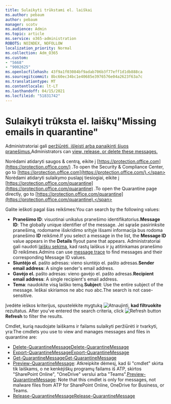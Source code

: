 ```yaml
---
title: Sulaikyti trūkstami el. laiškai
ms.author: pebaum
author: pebaum
manager: scotv
ms.audience: Admin
ms.topic: article
ms.service: o365-administration
ROBOTS: NOINDEX, NOFOLLOW
localization_priority: Normal
ms.collection: Adm_O365
ms.custom:
- "5668"
- "9002625"
ms.openlocfilehash: 43f9a1f03084bf9adab706b3f77eff1d1db888ca
ms.sourcegitcommit: 8bc60ec34bc1e40685e3976576e04a2623f63a7c
ms.translationtype: MT
ms.contentlocale: lt-LT
ms.lasthandoff: 04/15/2021
ms.locfileid: "51831742"
---
```

# <a name="missing-emails-in-quarantine"></a><span data-ttu-id="932f3-102">Sulaikyti trūksta el. laiškų"</span><span class="sxs-lookup"><span data-stu-id="932f3-102">Missing emails in quarantine"</span></span>

<span data-ttu-id="932f3-103">Administratoriai gali [peržiūrėti, išleisti arba panaikinti šiuos pranešimus.](https://docs.microsoft.com/microsoft-365/security/office-365-security/manage-quarantined-messages-and-files?view=o365-worldwide)</span><span class="sxs-lookup"><span data-stu-id="932f3-103">Administrators can [view, release, or delete these messages.](https://docs.microsoft.com/microsoft-365/security/office-365-security/manage-quarantined-messages-and-files?view=o365-worldwide)</span></span>

<span data-ttu-id="932f3-104">Norėdami atidaryti saugos & centrą, eikite į [https://protection.office.com](https://protection.office.com/) .</span><span class="sxs-lookup"><span data-stu-id="932f3-104">To open the Security & Compliance Center, go to [https://protection.office.com](https://protection.office.com/).</span></span> <span data-ttu-id="932f3-105">Norėdami atidaryti sulaikymo puslapį tiesiogiai, eikite į [https://protection.office.com/quarantine](https://protection.office.com/quarantine) .</span><span class="sxs-lookup"><span data-stu-id="932f3-105">To open the Quarantine page directly, go to [https://protection.office.com/quarantine](https://protection.office.com/quarantine).</span></span>  

<span data-ttu-id="932f3-106">Galite ieškoti pagal šias reikšmes:</span><span class="sxs-lookup"><span data-stu-id="932f3-106">You can search by the following values:</span></span>  

- <span data-ttu-id="932f3-107">**Pranešimo ID**: visuotinai unikalus pranešimo identifikatorius.</span><span class="sxs-lookup"><span data-stu-id="932f3-107">**Message ID**: The globally unique identifier of the message.</span></span> <span data-ttu-id="932f3-108">Jei sąraše pasirinksite pranešimą, rodomame išskridimo  srityje Išsami informacija bus rodoma pranešimo **ID** reikšmė.</span><span class="sxs-lookup"><span data-stu-id="932f3-108">If you select a message in the list, the  **Message ID**  value appears in the  **Details**  flyout pane that appears.</span></span> <span data-ttu-id="932f3-109">Administratoriai gali naudoti [laiškų sekimą,](https://docs.microsoft.com/microsoft-365/security/office-365-security/message-trace-scc?view=o365-worldwide) kad rastų laiškus ir jų atitinkamas pranešimo ID reikšmes.</span><span class="sxs-lookup"><span data-stu-id="932f3-109">Admins can use [message trace](https://docs.microsoft.com/microsoft-365/security/office-365-security/message-trace-scc?view=o365-worldwide) to find messages and their corresponding Message ID values.</span></span>
- <span data-ttu-id="932f3-110">**Siuntėjo el.** pašto adresas: vieno siuntėjo el. pašto adresas.</span><span class="sxs-lookup"><span data-stu-id="932f3-110">**Sender email address**: A single sender's email address.</span></span>
- <span data-ttu-id="932f3-111">**Gavėjo el.** pašto adresas: vieno gavėjo el. pašto adresas.</span><span class="sxs-lookup"><span data-stu-id="932f3-111">**Recipient email address**: A single recipient's email address.</span></span>
- <span data-ttu-id="932f3-112">**Tema**: naudokite visą laiško temą.</span><span class="sxs-lookup"><span data-stu-id="932f3-112">**Subject**: Use the entire subject of the message.</span></span> <span data-ttu-id="932f3-113">Ieškai skiriamos ne abc nuo abc.</span><span class="sxs-lookup"><span data-stu-id="932f3-113">The search is not case-sensitive.</span></span>

<span data-ttu-id="932f3-114">Įvedėte ieškos kriterijus, spustelėkite mygtuką ![ Atnaujinti, ](https://docs.microsoft.com/microsoft-365/media/scc-quarantine-refresh.png?view=o365-worldwide) **kad filtruokite** rezultatus.  </span><span class="sxs-lookup"><span data-stu-id="932f3-114">After you've entered the search criteria, click  ![Refresh button](https://docs.microsoft.com/microsoft-365/media/scc-quarantine-refresh.png?view=o365-worldwide)  **Refresh**  to filter the results.</span></span>

<span data-ttu-id="932f3-115">Cmdlet, kurią naudojate laiškams ir failams sulaikyti peržiūrėti ir tvarkyti, yra:</span><span class="sxs-lookup"><span data-stu-id="932f3-115">The cmdlets you use to view and manages messages and files in quarantine are:</span></span>
- [<span data-ttu-id="932f3-116">Delete-QuarantineMessage</span><span class="sxs-lookup"><span data-stu-id="932f3-116">Delete-QuarantineMessage</span></span>](https://docs.microsoft.com/powershell/module/exchange/delete-quarantinemessage)
- [<span data-ttu-id="932f3-117">Export-QuarantineMessage</span><span class="sxs-lookup"><span data-stu-id="932f3-117">Export-QuarantineMessage</span></span>](https://docs.microsoft.com/powershell/module/exchange/export-quarantinemessage)
- [<span data-ttu-id="932f3-118">Get-QuarantineMessage</span><span class="sxs-lookup"><span data-stu-id="932f3-118">Get-QuarantineMessage</span></span>](https://docs.microsoft.com/powershell/module/exchange/get-quarantinemessage)
- <span data-ttu-id="932f3-119">[Preview-QuarantineMessage](https://docs.microsoft.com/powershell/module/exchange/preview-quarantinemessage): Atkreipkite dėmesį, kad ši "cmdlet" skirta tik laiškams, o ne kenkėjiškų programų failams iš ATP, skirtos "SharePoint Online", "OneDrive" verslui arba "Teams".</span><span class="sxs-lookup"><span data-stu-id="932f3-119">[Preview-QuarantineMessage](https://docs.microsoft.com/powershell/module/exchange/preview-quarantinemessage): Note that this cmdlet is only for messages, not malware files from ATP for SharePoint Online, OneDrive for Business, or Teams.</span></span>
- [<span data-ttu-id="932f3-120">Release-QuarantineMessage</span><span class="sxs-lookup"><span data-stu-id="932f3-120">Release-QuarantineMessage</span></span>](https://docs.microsoft.com/powershell/module/exchange/release-quarantinemessage)